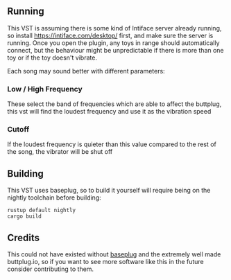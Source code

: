 
## Running

This VST is assuming there is some kind of Intiface server already running, so install https://intiface.com/desktop/ first, and make sure the server is running. Once you open the plugin, any toys in range should automatically connect, but the behaviour might be unpredictable if there is more than one toy or if the toy doesn't vibrate.

Each song may sound better with different parameters:
### Low / High Frequency
These select the band of frequencies which are able to affect the buttplug, this vst will find the loudest frequency and use it as the vibration speed
### Cutoff
If the loudest frequency is quieter than this value compared to the rest of the song, the vibrator will be shut off


## Building

This VST uses baseplug, so to build it yourself will require being on the nightly toolchain before building:

```
rustup default nightly
cargo build
```


## Credits

This could not have existed without [baseplug](https://github.com/wrl/baseplug) and the extremely well made buttplug.io, so if you want to see more software like this in the future consider contributing to them.
